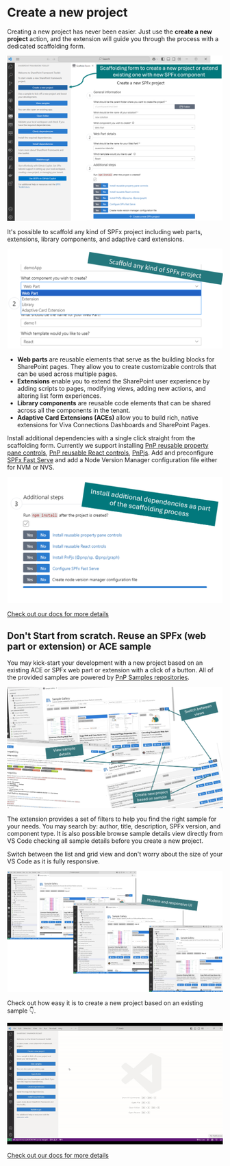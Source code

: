 # Create a new project

Creating a new project has never been easier. Just use the **create a new project** action, and the extension will guide you through the process with a dedicated scaffolding form.

![Create new project](../images/scaffolding.png)

It's possible to scaffold any kind of SPFx project including web parts, extensions, library components, and adaptive card extensions.

![All SPFx project support](../images/scaffolding-support.png)

- **Web parts** are reusable elements that serve as the building blocks for SharePoint pages. They allow you to create customizable controls that can be used across multiple pages.
- **Extensions** enable you to extend the SharePoint user experience by adding scripts to pages, modifying views, adding new actions, and altering list form experiences.
- **Library components** are reusable code elements that can be shared across all the components in the tenant.
- **Adaptive Card Extensions (ACEs)** allow you to build rich, native extensions for Viva Connections Dashboards and SharePoint Pages.

Install additional dependencies with a single click straight from the scaffolding form. Currently we support installing [PnP reusable property pane controls](https://pnp.github.io/sp-dev-fx-property-controls/), [PnP reusable React controls](https://pnp.github.io/sp-dev-fx-controls-react/), [PnPjs](https://pnp.github.io/pnpjs/). Add and preconfigure [SPFx Fast Serve](https://github.com/s-KaiNet/spfx-fast-serve) and add a Node Version Manager configuration file either for NVM or NVS.

![Additional dependency step](../images/scaffolding-additional-step.png)

[Check out our docs for more details](https://pnp.github.io/vscode-viva/features/scaffolding/#1-scaffold-a-new-spfx-project)

## Don't Start from scratch. Reuse an SPFx (web part or extension) or ACE sample

You may kick-start your development with a new project based on an existing ACE or SPFx web part or extension with a click of a button. All of the provided samples are powered by [PnP Samples repositories](https://pnp.github.io/sp-dev-fx-webparts/samples/type/).

![Sample gallery](../images/samples.png)

The extension provides a set of filters to help you find the right sample for your needs. You may search by: author, title, description, SPFx version, and component type. It is also possible browse sample details view directly from VS Code checking all sample details before you create a new project.

Switch between the list and grid view and don't worry about the size of your VS Code as it is fully responsive.

![Sample gallery is responsive](../images/samples-responsive.png)

Check out how easy it is to create a new project based on an existing sample 👇. 

![Create project based on web part sample](../images/sample-gallery.gif)

[Check out our docs for more details](https://pnp.github.io/vscode-viva/features/scaffolding/#2-dont-start-from-scratch---sample-galleries)
